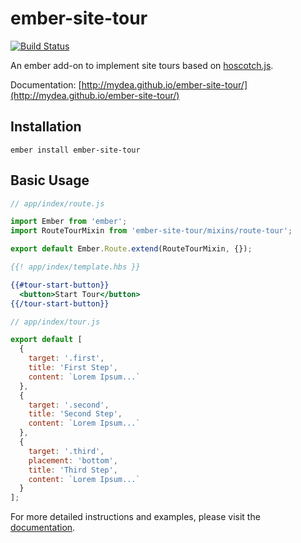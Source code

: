 # ember-site-tour

[![Build Status](https://travis-ci.org/mydea/ember-site-tour.svg?branch=master)](https://travis-ci.org/mydea/ember-site-tour)

An ember add-on to implement site tours based on
[hoscotch.js](http://linkedin.github.io/hopscotch).

Documentation: [http://mydea.github.io/ember-site-tour/](http://mydea.github.io/ember-site-tour/)

## Installation

`ember install ember-site-tour`

## Basic Usage

```js
// app/index/route.js

import Ember from 'ember';
import RouteTourMixin from 'ember-site-tour/mixins/route-tour';

export default Ember.Route.extend(RouteTourMixin, {});
```

```handlebars
{{! app/index/template.hbs }}

{{#tour-start-button}}
  <button>Start Tour</button>
{{/tour-start-button}}
```

```js
// app/index/tour.js

export default [
  {
    target: '.first',
    title: 'First Step',
    content: `Lorem Ipsum...`
  },
  {
    target: '.second',
    title: 'Second Step',
    content: `Lorem Ipsum...`
  },
  {
    target: '.third',
    placement: 'bottom',
    title: 'Third Step',
    content: `Lorem Ipsum...`
  }
];
```

For more detailed instructions and examples,
please visit the [documentation](http://mydea.github.io/ember-site-tour/).
